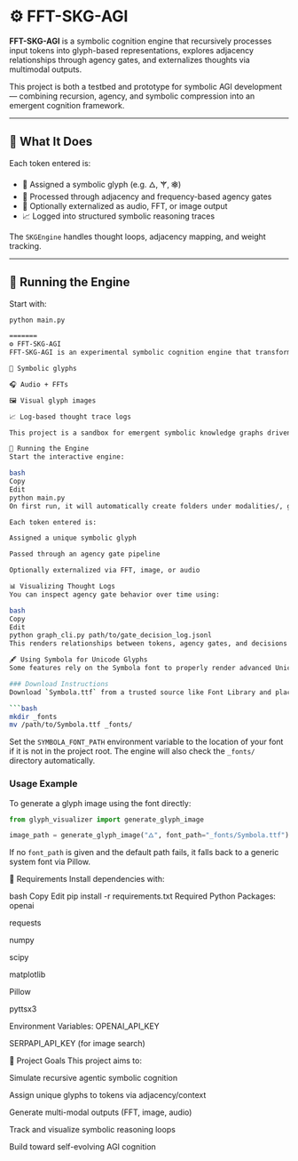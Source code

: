 # ⚙️ FFT-SKG-AGI

**FFT-SKG-AGI** is a symbolic cognition engine that recursively processes input tokens into glyph-based representations, explores adjacency relationships through agency gates, and externalizes thoughts via multimodal outputs.

This project is both a testbed and prototype for symbolic AGI development — combining recursion, agency, and symbolic compression into an emergent cognition framework.

---

## 🧠 What It Does

Each token entered is:

- 🔹 Assigned a symbolic glyph (e.g. 🜂, ⚚, ⚛)
- 🔸 Processed through adjacency and frequency-based agency gates
- 🔺 Optionally externalized as audio, FFT, or image output
- 📈 Logged into structured symbolic reasoning traces

The `SKGEngine` handles thought loops, adjacency mapping, and weight tracking.

---

## 🚀 Running the Engine

Start with:

```bash
python main.py

=======
⚙️ FFT-SKG-AGI
FFT-SKG-AGI is an experimental symbolic cognition engine that transforms input tokens into glyph-based representations, explores their adjacency relationships via recursive agency gates, and produces multimodal outputs including:

🧠 Symbolic glyphs

🎧 Audio + FFTs

🖼️ Visual glyph images

📈 Log-based thought trace logs

This project is a sandbox for emergent symbolic knowledge graphs driven by open-ended token streams and recursive symbolic agency.

🚀 Running the Engine
Start the interactive engine:

bash
Copy
Edit
python main.py
On first run, it will automatically create folders under modalities/, glyph_memory/, and logs/.

Each token entered is:

Assigned a unique symbolic glyph

Passed through an agency gate pipeline

Optionally externalized via FFT, image, or audio

📊 Visualizing Thought Logs
You can inspect agency gate behavior over time using:

bash
Copy
Edit
python graph_cli.py path/to/gate_decision_log.jsonl
This renders relationships between tokens, agency gates, and decisions based on adjacency and frequency.

🖋️ Using Symbola for Unicode Glyphs
Some features rely on the Symbola font to properly render advanced Unicode glyphs (e.g. 🜂, ⚚, 🜁).

### Download Instructions
Download `Symbola.ttf` from a trusted source like Font Library and place it in a known directory:

```bash
mkdir _fonts
mv /path/to/Symbola.ttf _fonts/
```

Set the `SYMBOLA_FONT_PATH` environment variable to the location of your font if
it is not in the project root. The engine will also check the `_fonts/`
directory automatically.

### Usage Example
To generate a glyph image using the font directly:

```python
from glyph_visualizer import generate_glyph_image

image_path = generate_glyph_image("🜂", font_path="_fonts/Symbola.ttf")
```
If no `font_path` is given and the default path fails, it falls back to a
generic system font via Pillow.

🔧 Requirements
Install dependencies with:

bash
Copy
Edit
pip install -r requirements.txt
Required Python Packages:
openai

requests

numpy

scipy

matplotlib

Pillow

pyttsx3

Environment Variables:
OPENAI_API_KEY

SERPAPI_API_KEY (for image search)

🎯 Project Goals
This project aims to:

Simulate recursive agentic symbolic cognition

Assign unique glyphs to tokens via adjacency/context

Generate multi-modal outputs (FFT, image, audio)

Track and visualize symbolic reasoning loops

Build toward self-evolving AGI cognition
